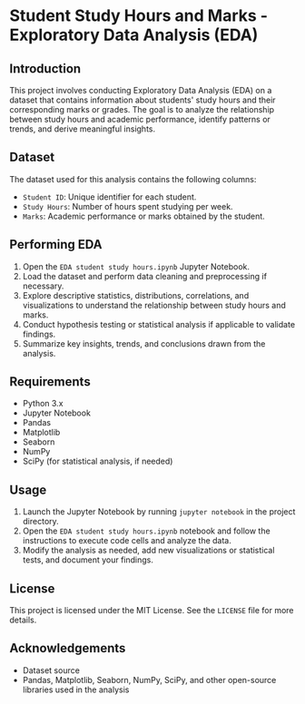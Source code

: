 # Student Study Hours and Marks - Exploratory Data Analysis (EDA)

## Introduction
This project involves conducting Exploratory Data Analysis (EDA) on a dataset that contains information about students' study hours and their corresponding marks or grades. The goal is to analyze the relationship between study hours and academic performance, identify patterns or trends, and derive meaningful insights.

## Dataset
The dataset used for this analysis contains the following columns:
- `Student ID`: Unique identifier for each student.
- `Study Hours`: Number of hours spent studying per week.
- `Marks`: Academic performance or marks obtained by the student.

## Performing EDA
1. Open the `EDA student study hours.ipynb` Jupyter Notebook.
2. Load the dataset and perform data cleaning and preprocessing if necessary.
3. Explore descriptive statistics, distributions, correlations, and visualizations to understand the relationship between study hours and marks.
4. Conduct hypothesis testing or statistical analysis if applicable to validate findings.
5. Summarize key insights, trends, and conclusions drawn from the analysis.

## Requirements
- Python 3.x
- Jupyter Notebook
- Pandas
- Matplotlib
- Seaborn
- NumPy
- SciPy (for statistical analysis, if needed)

## Usage
1. Launch the Jupyter Notebook by running `jupyter notebook` in the project directory.
2. Open the `EDA student study hours.ipynb` notebook and follow the instructions to execute code cells and analyze the data.
3. Modify the analysis as needed, add new visualizations or statistical tests, and document your findings.

## License
This project is licensed under the MIT License. See the `LICENSE` file for more details.

## Acknowledgements
- Dataset source
- Pandas, Matplotlib, Seaborn, NumPy, SciPy, and other open-source libraries used in the analysis
